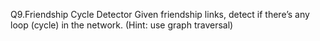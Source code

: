Q9.Friendship Cycle Detector
Given friendship links, detect if there’s any loop (cycle) in the network. (Hint: use graph traversal)